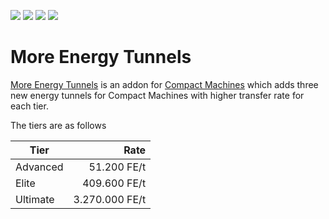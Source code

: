 [![](https://img.shields.io/endpoint?url=https%3A%2F%2Fcurseforge-badge-shields-io-caaw7pcenm0t.runkit.sh%2Fdownloads%3FprojectId%3D632583%26mode%3Dfull)](https://www.curseforge.com/minecraft/mc-mods/more-energy-tunnels)
[![](https://img.shields.io/endpoint?url=https%3A%2F%2Fcurseforge-badge-shields-io-caaw7pcenm0t.runkit.sh%2Fversions%3FprojectId%3D632583)](https://www.curseforge.com/minecraft/mc-mods/more-energy-tunnels)
[![](https://img.shields.io/endpoint?url=https%3A%2F%2Fmodrinth-badge-shields-io-s1co4c2czdpy.runkit.sh/%2Fdownloads%3FprojectId%3DJyA60XSq%26mode%3Dfull)](https://modrinth.com/mod/more-energy-tunnels)
[![](https://img.shields.io/endpoint?url=https%3A%2F%2Fmodrinth-badge-shields-io-s1co4c2czdpy.runkit.sh%2Fversions%3FprojectId%3DJyA60XSq)](https://modrinth.com/mod/more-energy-tunnels)
# More Energy Tunnels
[More Energy Tunnels](https://www.curseforge.com/minecraft/mc-mods/more-energy-tunnels) is an addon for [Compact Machines](https://www.curseforge.com/minecraft/mc-mods/compact-machines) which adds three new energy tunnels for Compact Machines with higher transfer rate for each tier.

The tiers are as follows

| Tier        | Rate           |
| ----------- | -------------: |
| Advanced    | 51.200 FE/t    |
| Elite       | 409.600 FE/t   |
| Ultimate    | 3.270.000 FE/t |
